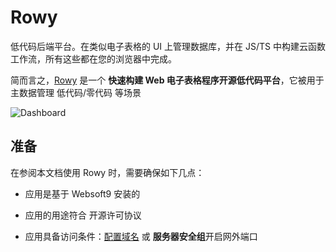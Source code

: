 # Rowy

低代码后端平台。在类似电子表格的 UI 上管理数据库，并在 JS/TS 中构建云函数工作流，所有这些都在您的浏览器中完成。

简而言之，[Rowy](http://rowy.io/) 是一个 **快速构建 Web 电子表格程序开源低代码平台**，它被用于 主数据管理 低代码/零代码  等场景


![Dashboard](https://libs.websoft9.com/Websoft9/DocsPicture/zh/rowy/rowy-gui-websoft9.png)


## 准备

在参阅本文档使用 Rowy 时，需要确保如下几点：

- 应用是基于 Websoft9 安装的

- 应用的用途符合 [](https://opensource.org/licenses/Apache-2.0) 开源许可协议

- 应用具备访问条件：[配置域名](./guide/appsetdomain) 或 **服务器安全组**开启网外端口